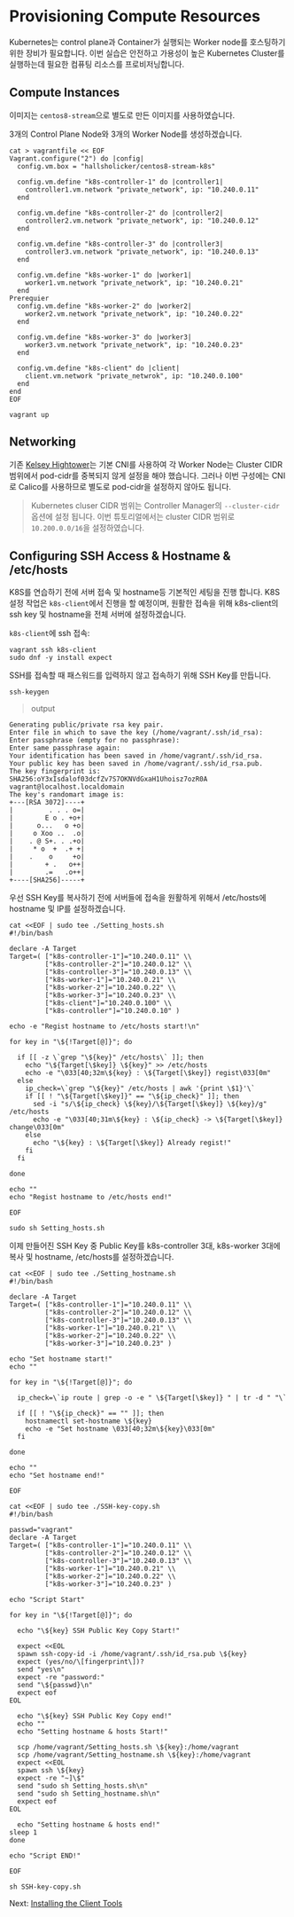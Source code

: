 # Provisioning Compute Resources

Kubernetes는 control plane과 Container가 실행되는 Worker node를 호스팅하기 위한 장비가 필요합니다.
이번 실습은 안전하고 가용성이 높은 Kubernetes Cluster를 실행하는데 필요한 컴퓨팅 리소스를 프로비저닝합니다.

## Compute Instances

이미지는 `centos8-stream`으로 별도로 만든 이미지를 사용하였습니다.

3개의 Control Plane Node와 3개의 Worker Node를 생성하겠습니다.

```
cat > vagrantfile << EOF
Vagrant.configure("2") do |config|
  config.vm.box = "hallsholicker/centos8-stream-k8s"

  config.vm.define "k8s-controller-1" do |controller1|
    controller1.vm.network "private_network", ip: "10.240.0.11"
  end

  config.vm.define "k8s-controller-2" do |controller2|
    controller2.vm.network "private_network", ip: "10.240.0.12"
  end

  config.vm.define "k8s-controller-3" do |controller3|
    controller3.vm.network "private_network", ip: "10.240.0.13"
  end

  config.vm.define "k8s-worker-1" do |worker1|
    worker1.vm.network "private_network", ip: "10.240.0.21"
  end
Prerequier
  config.vm.define "k8s-worker-2" do |worker2|
    worker2.vm.network "private_network", ip: "10.240.0.22"
  end

  config.vm.define "k8s-worker-3" do |worker3|
    worker3.vm.network "private_network", ip: "10.240.0.23"
  end
  
  config.vm.define "k8s-client" do |client|
    client.vm.network "private_netwrok", ip: "10.240.0.100"
  end
end
EOF

vagrant up
```

## Networking

기존 [Kelsey Hightower](https://github.com/kelseyhightower/kubernetes-the-hard-way)는 기본 CNI를 사용하여 각 Worker Node는 Cluster CIDR 범위에서 pod-cidr를 중복되지 않게 설정을 해야 했습니다. 그러나 이번 구성에는 CNI로 Calico를 사용하므로 별도로 pod-cidr을 설정하지 않아도 됩니다.

> Kubernetes cluser CIDR 범위는 Controller Manager의 `--cluster-cidr` 옵션에 설정 됩니다. 이번 튜토리얼에서는 cluster CIDR 범위로 `10.200.0.0/16`을 설정하였습니다.

## Configuring SSH Access & Hostname & /etc/hosts

K8S를 연습하기 전에 서버 접속 및 hostname등 기본적인 세팅을 진행 합니다.
K8S 설정 작업은 `k8s-client`에서 진행을 할 예정이며, 원활한 접속을 위해 k8s-client의 ssh key 및 hostname을 전체 서버에 설정하겠습니다.

`k8s-client`에 ssh 접속:

```
vagrant ssh k8s-client
sudo dnf -y install expect

```

SSH를 접속할 때 패스워드를 입력하지 않고 접속하기 위해 SSH Key를 만듭니다.

```
ssh-keygen

```

> output

```
Generating public/private rsa key pair.
Enter file in which to save the key (/home/vagrant/.ssh/id_rsa):
Enter passphrase (empty for no passphrase):
Enter same passphrase again:
Your identification has been saved in /home/vagrant/.ssh/id_rsa.
Your public key has been saved in /home/vagrant/.ssh/id_rsa.pub.
The key fingerprint is:
SHA256:oY3xIsdalof03dcfZv7S7OKNVdGxaH1Uhoisz7ozR0A vagrant@localhost.localdomain
The key's randomart image is:
+---[RSA 3072]----+
|         . . . o=|
|        E o . +o+|
|      o...   o +o|
|     o Xoo ..  .o|
|    . @ S+. . .+o|
|     * o  +  .+ +|
|    .    o     +o|
|        + .   o++|
|        .=   .o++|
+----[SHA256]-----+
```

우선 SSH Key를 복사하기 전에 서버들에 접속을 원활하게 위해서 /etc/hosts에 hostname 및 IP를 설정하겠습니다.


```
cat <<EOF | sudo tee ./Setting_hosts.sh
#!/bin/bash

declare -A Target
Target=( ["k8s-controller-1"]="10.240.0.11" \\
         ["k8s-controller-2"]="10.240.0.12" \\
         ["k8s-controller-3"]="10.240.0.13" \\
         ["k8s-worker-1"]="10.240.0.21" \\
         ["k8s-worker-2"]="10.240.0.22" \\
         ["k8s-worker-3"]="10.240.0.23" \\
         ["k8s-client"]="10.240.0.100" \\
         ["k8s-controller"]="10.240.0.10" )

echo -e "Regist hostname to /etc/hosts start!\n"

for key in "\${!Target[@]}"; do

  if [[ -z \`grep "\${key}" /etc/hosts\` ]]; then
    echo "\${Target[\$key]} \${key}" >> /etc/hosts
    echo -e "\033[40;32m\${key} : \${Target[\$key]} regist\033[0m"
  else
    ip_check=\`grep "\${key}" /etc/hosts | awk '{print \$1}'\`
    if [[ ! "\${Target[\$key]}" == "\${ip_check}" ]]; then
      sed -i "s/\${ip_check} \${key}/\${Target[\$key]} \${key}/g" /etc/hosts
      echo -e "\033[40;31m\${key} : \${ip_check} -> \${Target[\$key]} change\033[0m"
    else
      echo "\${key} : \${Target[\$key]} Already regist!"
    fi
  fi

done

echo ""
echo "Regist hostname to /etc/hosts end!"

EOF

```

```
sudo sh Setting_hosts.sh

```

이제 만들어진 SSH Key 중 Public Key를 k8s-controller 3대, k8s-worker 3대에 복사 및 hostname, /etc/hosts를 설정하겠습니다.

```
cat <<EOF | sudo tee ./Setting_hostname.sh
#!/bin/bash

declare -A Target
Target=( ["k8s-controller-1"]="10.240.0.11" \\
         ["k8s-controller-2"]="10.240.0.12" \\
         ["k8s-controller-3"]="10.240.0.13" \\
         ["k8s-worker-1"]="10.240.0.21" \\
         ["k8s-worker-2"]="10.240.0.22" \\
         ["k8s-worker-3"]="10.240.0.23" )

echo "Set hostname start!"
echo ""

for key in "\${!Target[@]}"; do

  ip_check=\`ip route | grep -o -e " \${Target[\$key]} " | tr -d " "\`

  if [[ ! "\${ip_check}" == "" ]]; then
    hostnamectl set-hostname \${key}
    echo -e "Set hostname \033[40;32m\${key}\033[0m"
  fi

done

echo ""
echo "Set hostname end!"

EOF

```

```
cat <<EOF | sudo tee ./SSH-key-copy.sh
#!/bin/bash

passwd="vagrant"
declare -A Target
Target=( ["k8s-controller-1"]="10.240.0.11" \\
         ["k8s-controller-2"]="10.240.0.12" \\
         ["k8s-controller-3"]="10.240.0.13" \\
         ["k8s-worker-1"]="10.240.0.21" \\
         ["k8s-worker-2"]="10.240.0.22" \\
         ["k8s-worker-3"]="10.240.0.23" )

echo "Script Start"

for key in "\${!Target[@]}"; do

  echo "\${key} SSH Public Key Copy Start!"

  expect <<EOL
  spawn ssh-copy-id -i /home/vagrant/.ssh/id_rsa.pub \${key}
  expect (yes/no/\[fingerprint\])?
  send "yes\n"
  expect -re "password:"
  send "\${passwd}\n"
  expect eof
EOL

  echo "\${key} SSH Public Key Copy end!"
  echo ""
  echo "Setting hostname & hosts Start!"

  scp /home/vagrant/Setting_hosts.sh \${key}:/home/vagrant
  scp /home/vagrant/Setting_hostname.sh \${key}:/home/vagrant
  expect <<EOL
  spawn ssh \${key}
  expect -re "~]\$"
  send "sudo sh Setting_hosts.sh\n"
  send "sudo sh Setting_hostname.sh\n"
  expect eof
EOL

  echo "Setting hostname & hosts end!"
sleep 1
done

echo "Script END!"

EOF

```

```
sh SSH-key-copy.sh

```

Next: [Installing the Client Tools](03-client-tools.md)

